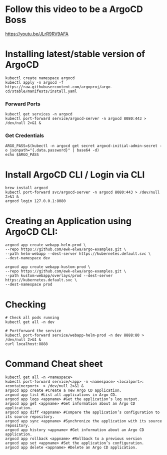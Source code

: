 

# Follow this video to be a ArgoCD Boss
https://youtu.be/JLrR9RV9AFA


# Installing latest/stable version of ArgoCD
```
kubectl create namespace argocd
kubectl apply -n argocd -f https://raw.githubusercontent.com/argoproj/argo-cd/stable/manifests/install.yaml
```

### Forward Ports
```
kubectl get services -n argocd
kubectl port-forward service/argocd-server -n argocd 8080:443 > /dev/null 2>&1 &
```

### Get Credentials
```
ARGO_PASS=$(kubectl -n argocd get secret argocd-initial-admin-secret -o jsonpath="{.data.password}" | base64 -d)
echo $ARGO_PASS
```

# Install ArgoCD CLI / Login via CLI
```
brew install argocd
kubectl port-forward svc/argocd-server -n argocd 8080:443 > /dev/null 2>&1 &
argocd login 127.0.0.1:8080
```

# Creating an Application using ArgoCD CLI:
```
argocd app create webapp-helm-prod \
--repo https://github.com/ewk-elwa/argo-examples.git \
--path helm-webapp --dest-server https://kubernetes.default.svc \
--dest-namespace dev

argocd app create webapp-kustom-prod \
--repo https://github.com/ewk-elwa/argo-examples.git \
--path kustom-webapp/overlays/prod --dest-server https://kubernetes.default.svc \
--dest-namespace prod
```

# Checking
```
# Check all pods running
kubectl get all -n dev

# Portforward the service
kubectl port-forward service/webapp-helm-prod -n dev 8888:80 > /dev/null 2>&1 &
curl localhost:8888
```

# Command Cheat sheet
```
kubectl get all -n <namespace>
kubectl port-forward service/<app> -n <namespace> <localport>:<containerport>  > /dev/null 2>&1 &
argocd app create #Create a new Argo CD application.
argocd app list #List all applications in Argo CD.
argocd app logs <appname> #Get the application’s log output.
argocd app get <appname> #Get information about an Argo CD application.
argocd app diff <appname> #Compare the application’s configuration to its source repository.
argocd app sync <appname> #Synchronize the application with its source repository.
argocd app history <appname> #Get information about an Argo CD application.
argocd app rollback <appname> #Rollback to a previous version
argocd app set <appname> #Set the application’s configuration.
argocd app delete <appname> #Delete an Argo CD application.
```






